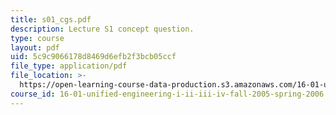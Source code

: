 ```yaml
---
title: s01_cgs.pdf
description: Lecture S1 concept question.
type: course
layout: pdf
uid: 5c9c9066178d8469d6efb2f3bcb05ccf
file_type: application/pdf
file_location: >-
  https://open-learning-course-data-production.s3.amazonaws.com/16-01-unified-engineering-i-ii-iii-iv-fall-2005-spring-2006/5c9c9066178d8469d6efb2f3bcb05ccf_s01_cgs.pdf
course_id: 16-01-unified-engineering-i-ii-iii-iv-fall-2005-spring-2006
---
```

